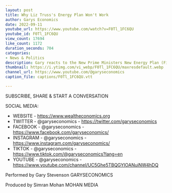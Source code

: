 ```yaml
---
layout: post
title: Why Liz Truss's Energy Plan Won't Work
author: Garys Economics
date: 2022-09-11
youtube_url: https://www.youtube.com/watch?v=F0Tl_1FC6QU
youtube_id: F0Tl_1FC6QU
view_count: 17694
like_count: 1172
duration_seconds: 704
categories:
- News & Politics
description: Gary reacts to the New Prime Ministers New Energy Plan (Filmed Thursday 9/9/22 immediately after it was announced)
thumbnail: https://i.ytimg.com/vi_webp/F0Tl_1FC6QU/maxresdefault.webp
channel_url: https://www.youtube.com/@garyseconomics
caption_file: captions/F0Tl_1FC6QU.vtt

---
```


SUBSCRIBE, SHARE & START A CONVERSATION


SOCIAL MEDIA:
- WEBSITE - https://www.wealtheconomics.org
- TWITTER - @garyseconomics - https://twitter.com/garyseconomics
- FACEBOOK - @garyseconomics - https://www.facebook.com/garyseconomics/
- INSTAGRAM - @garyseconomics - https://www.instagram.com/garyseconomics/
- TIKTOK - @garyseconomics - https://www.tiktok.com/@garyseconomics?lang=en
- YOUTUBE - @garyseconomics - https://www.youtube.com/channel/UC5Ghe5TBQGYIOANuiNW4hDQ


Performed by Gary Stevenson
GARYSECONOMICS


Produced by Simran Mohan
MOHAN MEDIA
